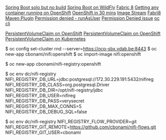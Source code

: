 [Spring Boot solo but no build](https://medium.com/@pablo127/deploy-spring-boot-application-to-openshift-3-next-gen-2b311f55f0c5)
[Spring Boot on WildFly](https://blog.openshift.com/using-spring-boot-on-openshift/)
[Fabric 8](http://www.mastertheboss.com/jboss-frameworks/spring/deploy-your-springboot-applications-on-openshift)
[Getting any container running on OpenShift](https://blog.openshift.com/getting-any-docker-image-running-in-your-own-openshift-cluster/)
[OpenShift in 30 mins](http://feedhenry.org/hero-openshift/)
[Image Stream](http://feedhenry.org/hero-openshift/)
[Fabri8 Maven Plugin](https://maven.fabric8.io/)
[Permission denied - runAsUser](https://github.com/openshift/origin/issues/18974)
[Permission Denied issue](https://github.com/moby/moby/issues/1295)
[oc cli](https://docs.openshift.com/enterprise/3.2/cli_reference/manage_cli_profiles.html#cli-reference-manage-cli-profiles)

[PersistentVolumeClaim on OpenShift](https://dzone.com/articles/persistent-storage-with-openshift-or-kubernetes)
[PersistentVolumeClaim on OpenShift](https://docs.openshift.com/enterprise/3.1/dev_guide/persistent_volumes.html)
[PersistentVolumeClaim on Kubernetes](https://kubernetes.io/docs/tasks/run-application/run-single-instance-stateful-application/#deploy-mysql)

$ oc config set-cluster rnd --server=https://ocp-sbx.vdab.be:8443
$ oc new-app cbonami/nifi:openshift 
$ oc import-image nifi:openshift



$ oc new-app cbonami/nifi-registry:openshift 

$ oc env dc/nifi-registry NIFI_REGISTRY_DB_URL=jdbc:postgresql://172.30.229.191:5432/nifireg \
  NIFI_REGISTRY_DB_CLASS=org.postgresql.Driver \
  NIFI_REGISTRY_DB_DIR=/opt/nifi-registry/jdbc \
  NIFI_REGISTRY_DB_USER=nifireg \
  NIFI_REGISTRY_DB_PASS=verysecret \
  NIFI_REGISTRY_DB_MAX_CONNS=5 \
  NIFI_REGISTRY_DB_DEBUG_SQL=false

$ oc env dc/nifi-registry NIFI_REGISTRY_FLOW_PROVIDER=git \
    NIFI_REGISTRY_GIT_REMOTE=https://github.com/cbonami/nifi-flows.git \
    NIFI_REGISTRY_GIT_USER=cbonami
  
  
